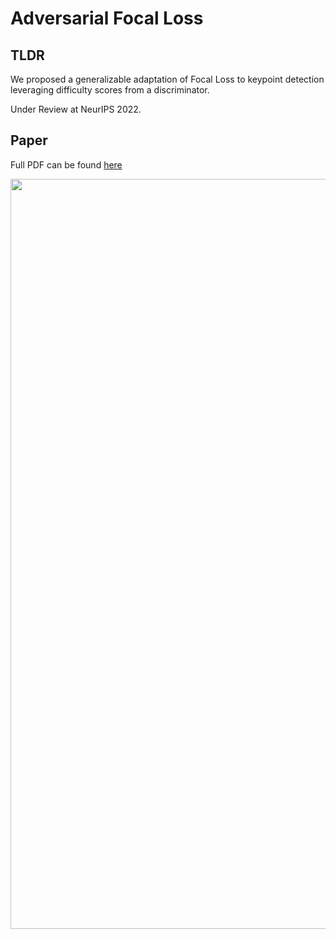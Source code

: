 # Adversarial Focal Loss

## TLDR
We proposed a generalizable adaptation of Focal Loss to keypoint detection leveraging difficulty scores from a discriminator.

Under Review at NeurIPS 2022.

## Paper
Full PDF can be found [here](https://github.com/ChenRaphaelLiu/AdversarialFocalLoss/blob/main/paper/AFL_20220519.pdf)

<img src="https://github.com/ChenRaphaelLiu/AdversarialFocalLoss/blob/main/paper/AFL_20220519_Page_01.png" width="1200"/>
